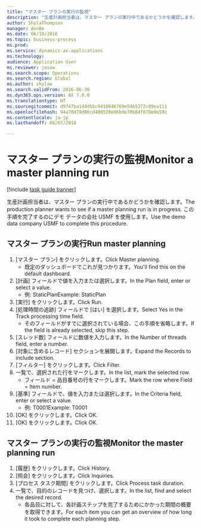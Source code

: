 ```yaml
--- 
title: "マスター プランの実行の監視"
description: "生産計画担当者は、マスター プランの実行中であるかどうかを確認します。"
author: ShylaThompson
manager: AnnBe
ms.date: 06/10/2016
ms.topic: business-process
ms.prod: 
ms.service: dynamics-ax-applications
ms.technology: 
audience: Application User
ms.reviewer: josaw
ms.search.scope: Operations
ms.search.region: Global
ms.author: shylaw
ms.search.validFrom: 2016-06-30
ms.dyn365.ops.version: AX 7.0.0
ms.translationtype: HT
ms.sourcegitcommit: d9747ba144d56c9410846769e5465372c89ea111
ms.openlocfilehash: 94a78d79d86cd480528e96bde70b84f870e0e59c
ms.contentlocale: ja-jp
ms.lasthandoff: 08/07/2018

---
```

# <a name="monitor-a-master-planning-run"></a><span data-ttu-id="7d70d-103">マスター プランの実行の監視</span><span class="sxs-lookup"><span data-stu-id="7d70d-103">Monitor a master planning run</span></span>

[!include [task guide banner](../../includes/task-guide-banner.md)]

<span data-ttu-id="7d70d-104">生産計画担当者は、マスター プランの実行中であるかどうかを確認します。</span><span class="sxs-lookup"><span data-stu-id="7d70d-104">The production planner wants to see if a master planning run is in progress.</span></span> <span data-ttu-id="7d70d-105">この手順を完了するのにデモ データの会社 USMF を使用します。</span><span class="sxs-lookup"><span data-stu-id="7d70d-105">Use the demo data company USMF to complete this procedure.</span></span>


## <a name="run-master-planning"></a><span data-ttu-id="7d70d-106">マスター プランの実行</span><span class="sxs-lookup"><span data-stu-id="7d70d-106">Run master planning</span></span>
1. <span data-ttu-id="7d70d-107">[マスター プラン] をクリックします。</span><span class="sxs-lookup"><span data-stu-id="7d70d-107">Click Master planning.</span></span>
    * <span data-ttu-id="7d70d-108">既定のダッシュボードでこれが見つかります。</span><span class="sxs-lookup"><span data-stu-id="7d70d-108">You'll find this on the default dashboard.</span></span>  
2. <span data-ttu-id="7d70d-109">[計画] フィールドで値を入力または選択します。</span><span class="sxs-lookup"><span data-stu-id="7d70d-109">In the Plan field, enter or select a value.</span></span>
    * <span data-ttu-id="7d70d-110">例: StaticPlan</span><span class="sxs-lookup"><span data-stu-id="7d70d-110">Example: StaticPlan</span></span>  
3. <span data-ttu-id="7d70d-111">[実行] をクリックします。</span><span class="sxs-lookup"><span data-stu-id="7d70d-111">Click Run.</span></span>
4. <span data-ttu-id="7d70d-112">[処理時間の追跡] フィールドで [はい] を選択します。</span><span class="sxs-lookup"><span data-stu-id="7d70d-112">Select Yes in the Track processing time field.</span></span>
    * <span data-ttu-id="7d70d-113">そのフィールドがすでに選択されている場合、この手順を省略します。</span><span class="sxs-lookup"><span data-stu-id="7d70d-113">If the field is already selected, skip this step.</span></span>  
5. <span data-ttu-id="7d70d-114">[スレッド数] フィールドに数値を入力します。</span><span class="sxs-lookup"><span data-stu-id="7d70d-114">In the Number of threads field, enter a number.</span></span>
6. <span data-ttu-id="7d70d-115">[対象に含めるレコード] セクションを展開します。</span><span class="sxs-lookup"><span data-stu-id="7d70d-115">Expand the Records to include section.</span></span>
7. <span data-ttu-id="7d70d-116">[フィルター] をクリックします。</span><span class="sxs-lookup"><span data-stu-id="7d70d-116">Click Filter.</span></span>
8. <span data-ttu-id="7d70d-117">一覧で、選択された行をマークします。</span><span class="sxs-lookup"><span data-stu-id="7d70d-117">In the list, mark the selected row.</span></span>
    * <span data-ttu-id="7d70d-118">フィールド = 品目番号の行をマークします。</span><span class="sxs-lookup"><span data-stu-id="7d70d-118">Mark the row where Field = Item number.</span></span>  
9. <span data-ttu-id="7d70d-119">[基準] フィールドで、値を入力または選択します。</span><span class="sxs-lookup"><span data-stu-id="7d70d-119">In the Criteria field, enter or select a value.</span></span>
    * <span data-ttu-id="7d70d-120">例: T0001</span><span class="sxs-lookup"><span data-stu-id="7d70d-120">Example: T0001</span></span>  
10. <span data-ttu-id="7d70d-121">[OK] をクリックします。</span><span class="sxs-lookup"><span data-stu-id="7d70d-121">Click OK.</span></span>
11. <span data-ttu-id="7d70d-122">[OK] をクリックします。</span><span class="sxs-lookup"><span data-stu-id="7d70d-122">Click OK.</span></span>

## <a name="monitor-the-master-planning-run"></a><span data-ttu-id="7d70d-123">マスター プランの実行の監視</span><span class="sxs-lookup"><span data-stu-id="7d70d-123">Monitor the master planning run</span></span>
1. <span data-ttu-id="7d70d-124">[履歴] をクリックします。</span><span class="sxs-lookup"><span data-stu-id="7d70d-124">Click History.</span></span>
2. <span data-ttu-id="7d70d-125">[照会] をクリックします。</span><span class="sxs-lookup"><span data-stu-id="7d70d-125">Click Inquiries.</span></span>
3. <span data-ttu-id="7d70d-126">[プロセス タスク期間] をクリックします。</span><span class="sxs-lookup"><span data-stu-id="7d70d-126">Click Process task duration.</span></span>
4. <span data-ttu-id="7d70d-127">一覧で、目的のレコードを見つけ、選択します。</span><span class="sxs-lookup"><span data-stu-id="7d70d-127">In the list, find and select the desired record.</span></span>
    * <span data-ttu-id="7d70d-128">各品目に対して、各計画ステップを完了するためにかかった期間の概要を取得できます。</span><span class="sxs-lookup"><span data-stu-id="7d70d-128">For each item you can get an overview of how long it took to complete each planning step.</span></span>  


